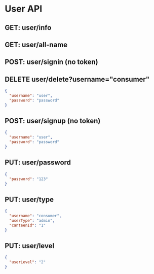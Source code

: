 # User API

## GET: user/info

## GET: user/all-name

## POST: user/signin (no token)

## DELETE user/delete?username="consumer"

```json
{
  "username": "user",
  "password": "password"
}
```

## POST: user/signup (no token)

```json
{
  "username": "user",
  "password": "password"
}
```

## PUT: user/password

```json
{
  "password": "123"
}
```

## PUT: user/type

```json
{
  "username": "consumer",
  "userType": "admin",
  "canteenId": "1"
}
```

## PUT: user/level

```json
{
  "userLevel": "2"
}
```
